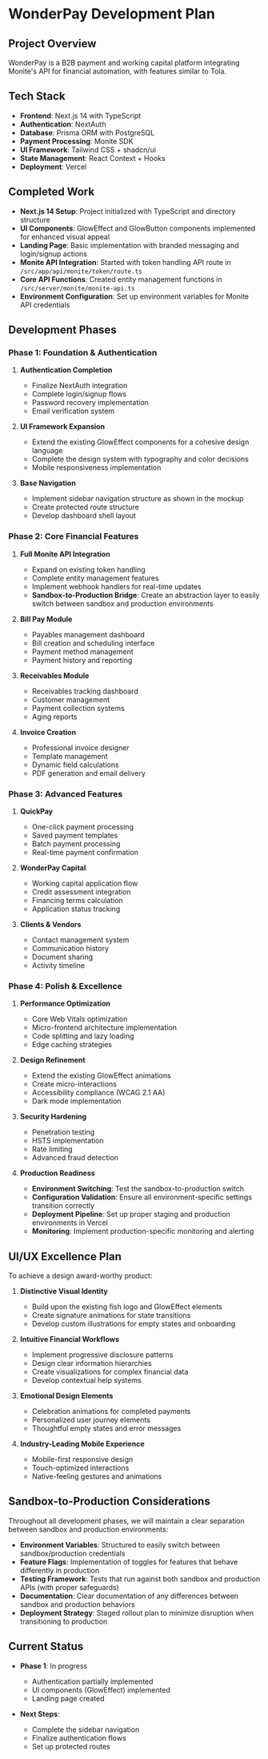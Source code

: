 # WonderPay Development Plan

## Project Overview
WonderPay is a B2B payment and working capital platform integrating Monite's API for financial automation, with features similar to Tola.

## Tech Stack
- **Frontend**: Next.js 14 with TypeScript
- **Authentication**: NextAuth
- **Database**: Prisma ORM with PostgreSQL
- **Payment Processing**: Monite SDK
- **UI Framework**: Tailwind CSS + shadcn/ui
- **State Management**: React Context + Hooks
- **Deployment**: Vercel

## Completed Work
- **Next.js 14 Setup**: Project initialized with TypeScript and directory structure
- **UI Components**: GlowEffect and GlowButton components implemented for enhanced visual appeal
- **Landing Page**: Basic implementation with branded messaging and login/signup actions
- **Monite API Integration**: Started with token handling API route in `/src/app/api/monite/token/route.ts`
- **Core API Functions**: Created entity management functions in `/src/server/monite/monite-api.ts`
- **Environment Configuration**: Set up environment variables for Monite API credentials

## Development Phases

### Phase 1: Foundation & Authentication
1. **Authentication Completion**
   - Finalize NextAuth integration
   - Complete login/signup flows
   - Password recovery implementation
   - Email verification system

2. **UI Framework Expansion**
   - Extend the existing GlowEffect components for a cohesive design language
   - Complete the design system with typography and color decisions
   - Mobile responsiveness implementation

3. **Base Navigation**
   - Implement sidebar navigation structure as shown in the mockup
   - Create protected route structure
   - Develop dashboard shell layout

### Phase 2: Core Financial Features
1. **Full Monite API Integration**
   - Expand on existing token handling
   - Complete entity management features
   - Implement webhook handlers for real-time updates
   - **Sandbox-to-Production Bridge**: Create an abstraction layer to easily switch between sandbox and production environments

2. **Bill Pay Module**
   - Payables management dashboard
   - Bill creation and scheduling interface
   - Payment method management 
   - Payment history and reporting

3. **Receivables Module**
   - Receivables tracking dashboard
   - Customer management
   - Payment collection systems
   - Aging reports

4. **Invoice Creation**
   - Professional invoice designer
   - Template management
   - Dynamic field calculations
   - PDF generation and email delivery

### Phase 3: Advanced Features
1. **QuickPay**
   - One-click payment processing
   - Saved payment templates
   - Batch payment processing
   - Real-time payment confirmation

2. **WonderPay Capital**
   - Working capital application flow
   - Credit assessment integration
   - Financing terms calculation
   - Application status tracking

3. **Clients & Vendors**
   - Contact management system
   - Communication history
   - Document sharing
   - Activity timeline

### Phase 4: Polish & Excellence
1. **Performance Optimization**
   - Core Web Vitals optimization
   - Micro-frontend architecture implementation
   - Code splitting and lazy loading
   - Edge caching strategies

2. **Design Refinement**
   - Extend the existing GlowEffect animations
   - Create micro-interactions
   - Accessibility compliance (WCAG 2.1 AA)
   - Dark mode implementation

3. **Security Hardening**
   - Penetration testing
   - HSTS implementation
   - Rate limiting
   - Advanced fraud detection

4. **Production Readiness**
   - **Environment Switching**: Test the sandbox-to-production switch
   - **Configuration Validation**: Ensure all environment-specific settings transition correctly
   - **Deployment Pipeline**: Set up proper staging and production environments in Vercel
   - **Monitoring**: Implement production-specific monitoring and alerting

## UI/UX Excellence Plan

To achieve a design award-worthy product:

1. **Distinctive Visual Identity**
   - Build upon the existing fish logo and GlowEffect elements
   - Create signature animations for state transitions
   - Develop custom illustrations for empty states and onboarding

2. **Intuitive Financial Workflows**
   - Implement progressive disclosure patterns
   - Design clear information hierarchies
   - Create visualizations for complex financial data
   - Develop contextual help systems

3. **Emotional Design Elements**
   - Celebration animations for completed payments
   - Personalized user journey elements
   - Thoughtful empty states and error messages

4. **Industry-Leading Mobile Experience**
   - Mobile-first responsive design
   - Touch-optimized interactions
   - Native-feeling gestures and animations

## Sandbox-to-Production Considerations

Throughout all development phases, we will maintain a clear separation between sandbox and production environments:

- **Environment Variables**: Structured to easily switch between sandbox/production credentials
- **Feature Flags**: Implementation of toggles for features that behave differently in production
- **Testing Framework**: Tests that run against both sandbox and production APIs (with proper safeguards)
- **Documentation**: Clear documentation of any differences between sandbox and production behaviors
- **Deployment Strategy**: Staged rollout plan to minimize disruption when transitioning to production

## Current Status

- **Phase 1**: In progress
  - Authentication partially implemented
  - UI components (GlowEffect) implemented
  - Landing page created
  
- **Next Steps**:
  - Complete the sidebar navigation
  - Finalize authentication flows
  - Set up protected routes
